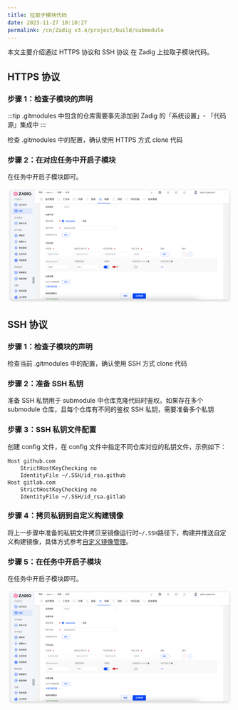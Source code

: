 ```yaml
---
title: 拉取子模块代码
date: 2023-11-27 10:10:27
permalink: /cn/Zadig v3.4/project/build/submodule
---
```


本文主要介绍通过 HTTPS 协议和 SSH 协议 在 Zadig 上拉取子模块代码。

## HTTPS 协议

### 步骤 1：检查子模块的声明

:::tip
.gitmodules 中包含的仓库需要事先添加到 Zadig 的「系统设置」- 「代码源」集成中
:::

检查 .gitmodules 中的配置，确认使用 HTTPS 方式 clone 代码


### 步骤 2：在对应任务中开启子模块

在任务中开启子模块即可。

![开启子模块](../../../_images/enable_submodule.png)

## SSH 协议

### 步骤 1：检查子模块的声明

检查当前 .gitmodules 中的配置，确认使用 SSH 方式 clone 代码

### 步骤 2：准备 SSH 私钥

准备 SSH 私钥用于 submodule 中仓库克隆代码时鉴权。如果存在多个 submodule 仓库，且每个仓库有不同的鉴权 SSH 私钥，需要准备多个私钥

### 步骤 3：SSH 私钥文件配置

创建 config 文件，在 config 文件中指定不同仓库对应的私钥文件，示例如下：

```
Host github.com
    StrictHostKeyChecking no
    IdentityFile ~/.SSH/id_rsa.github
Host gitlab.com
    StrictHostKeyChecking no
    IdentityFile ~/.SSH/id_rsa.gitlab
```

### 步骤 4：拷贝私钥到自定义构建镜像

将上一步骤中准备的私钥文件拷贝至镜像运行时`~/.SSH`路径下，构建并推送自定义构建镜像，具体方式参考[自定义镜像管理](/cn/Zadig%20v3.4/settings/custom-image/)。


### 步骤 5：在任务中开启子模块

在任务中开启子模块即可。

![开启子模块](../../../_images/enable_submodule.png)